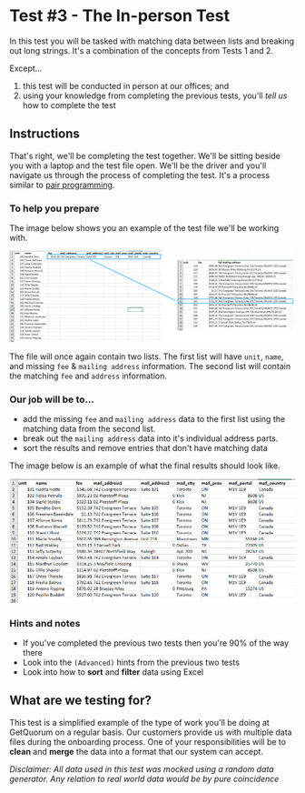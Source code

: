 # Test #3 - The In-person Test

In this test you will be tasked with matching data between lists and breaking out long strings. It's a combination of the concepts from Tests 1 and 2. 

Except...

1. this test will be conducted in person at our offices; and
2. using your knowledge from completing the previous tests, you'll _tell us_ how to complete the test

## Instructions

That's right, we'll be completing the test together. We'll be sitting beside you with a laptop and the test file open. We'll be the driver and you'll navigate us through the process of completing the test. It's a process similar to [pair programming](https://en.wikipedia.org/wiki/Pair_programming).

### To help you prepare

The image below shows you an example of the test file we'll be working with.

![](test.png)

The file will once again contain two lists. The first list will have `unit`, `name`, and missing `fee` & `mailing address` information.  The second list will contain the matching `fee` and `address` information.

### Our job will be to...

- add the missing `fee` and `mailing address` data to the first list using the matching data from the second list. 
- break out the `mailing address` data into it's individual address parts.
- sort the results and remove entries that don't have matching data

The image below is an example of what the final results should look like.

![](results.png)

### Hints and notes

- If you've completed the previous two tests then you're 90% of the way there
- Look into the `(Advanced)` hints from the previous two tests
- Look into how to **sort** and **filter** data using Excel

## What are we testing for?

This test is a simplified example of the type of work you'll be doing at GetQuorum on a regular basis. Our customers provide us with multiple data files during the onboarding process. One of your responsibilities will be to **clean** and **merge** the data into a format that our system can accept.

_Disclaimer: All data used in this test was mocked using a random data generator. Any relation to real world data would be by pure coincidence_
